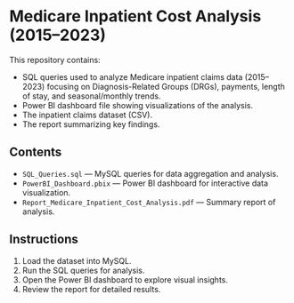 # Medicare Inpatient Cost Analysis (2015–2023)

This repository contains:

- SQL queries used to analyze Medicare inpatient claims data (2015–2023) focusing on Diagnosis-Related Groups (DRGs), payments, length of stay, and seasonal/monthly trends.
- Power BI dashboard file showing visualizations of the analysis.
- The inpatient claims dataset (CSV).
- The report summarizing key findings.

## Contents

- `SQL_Queries.sql` — MySQL queries for data aggregation and analysis.
- `PowerBI_Dashboard.pbix` — Power BI dashboard for interactive data visualization.
- `Report_Medicare_Inpatient_Cost_Analysis.pdf` — Summary report of analysis.

## Instructions

1. Load the dataset into MySQL.
2. Run the SQL queries for analysis.
3. Open the Power BI dashboard to explore visual insights.
4. Review the report for detailed results.


